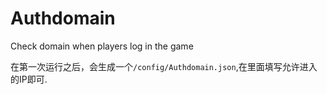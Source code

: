 # Authdomain

Check domain when players log in the game 

在第一次运行之后，会生成一个`/config/Authdomain.json`,在里面填写允许进入的IP即可.
